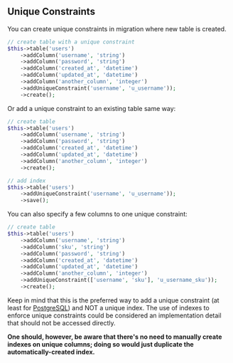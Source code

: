 ## Unique Constraints

You can create unique constraints in migration where new table is created.
```php
// create table with a unique constraint
$this->table('users')
    ->addColumn('username', 'string')
    ->addColumn('password', 'string')
    ->addColumn('created_at', 'datetime')
    ->addColumn('updated_at', 'datetime')
    ->addColumn('another_column', 'integer')
    ->addUniqueConstraint('username', 'u_username'));
    ->create();
```

Or add a unique constraint to an existing table same way:
```php
// create table
$this->table('users')
    ->addColumn('username', 'string')
    ->addColumn('password', 'string')
    ->addColumn('created_at', 'datetime')
    ->addColumn('updated_at', 'datetime')
    ->addColumn('another_column', 'integer')
    ->create();

// add index
$this->table('users')
    ->addUniqueConstraint('username', 'u_username'));
    ->save();
```

You can also specify a few columns to one unique constraint:
```php
// create table
$this->table('users')
    ->addColumn('username', 'string')
    ->addColumn('sku', 'string')
    ->addColumn('password', 'string')
    ->addColumn('created_at', 'datetime')
    ->addColumn('updated_at', 'datetime')
    ->addColumn('another_column', 'integer')
    ->addUniqueConstraint(['username', 'sku'], 'u_username_sku'));
    ->create();
```

Keep in mind that this is the preferred way to add a unique constraint (at least for [PostgreSQL](https://www.postgresql.org/docs/9.4/indexes-unique.html)) and NOT a unique index.
The use of indexes to enforce unique constraints could be considered an implementation detail that should not be accessed directly.


**One should, however, be aware that there's no need to manually create indexes on unique columns; doing so would just duplicate the automatically-created index.**